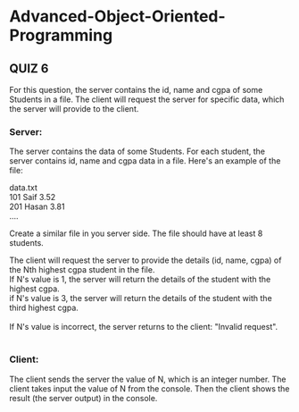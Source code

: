 # Advanced-Object-Oriented-Programming
## QUIZ 6
For this question, the server contains the id, name and cgpa of some Students in a file. The client will request the server for specific data, which the server will provide to the client. 


### Server: 
The server contains the data of some Students. For each student, the server contains id, name and cgpa data in a file. Here's an example of the file:

data.txt<br />
101 Saif 3.52 <br />
201 Hasan 3.81<br />
....<br />

Create a similar file in you server side. The file should have at least 8 students.<br />

The client will request the server to provide the details (id, name, cgpa) of the Nth highest cgpa student in the file.<br />
If N's value is 1, the server will return the details of the student with the highest cgpa.  <br />
if N's value is 3, the server will return the details of the student with the third highest cgpa. <br />
<br />
If N's value is incorrect, the server returns to the client: "Invalid request".<br />
<br />
### Client: 

The client sends the server the value of N, which is an integer number. The client takes input the value of N from the console. Then the client shows the result (the server output) in the console. 
